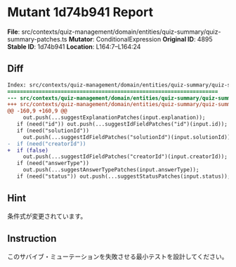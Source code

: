 # Mutant 1d74b941 Report

**File**: src/contexts/quiz-management/domain/entities/quiz-summary/quiz-summary-patches.ts
**Mutator**: ConditionalExpression
**Original ID**: 4895
**Stable ID**: 1d74b941
**Location**: L164:7–L164:24

## Diff

```diff
Index: src/contexts/quiz-management/domain/entities/quiz-summary/quiz-summary-patches.ts
===================================================================
--- src/contexts/quiz-management/domain/entities/quiz-summary/quiz-summary-patches.ts	original
+++ src/contexts/quiz-management/domain/entities/quiz-summary/quiz-summary-patches.ts	mutated #4895
@@ -160,9 +160,9 @@
     out.push(...suggestExplanationPatches(input.explanation));
   if (need("id")) out.push(...suggestIdFieldPatches("id")(input.id));
   if (need("solutionId"))
     out.push(...suggestIdFieldPatches("solutionId")(input.solutionId));
-  if (need("creatorId"))
+  if (false)
     out.push(...suggestIdFieldPatches("creatorId")(input.creatorId));
   if (need("answerType"))
     out.push(...suggestAnswerTypePatches(input.answerType));
   if (need("status")) out.push(...suggestStatusPatches(input.status));
```

## Hint

条件式が変更されています。

## Instruction

このサバイブ・ミューテーションを失敗させる最小テストを設計してください。
